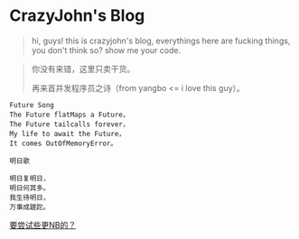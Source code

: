 
CrazyJohn's Blog
===
> hi, guys! this is crazyjohn's blog, everythings here are fucking things, you don't think so? show me your code.

> 你没有来错，这里只卖干货。
> 
> 再来首并发程序员之诗（from yangbo <= i love this guy）。

    Future Song
    The Future flatMaps a Future，
    The Future tailcalls forever，
    My life to await the Future，
    It comes OutOfMemoryError。

    明日歌
    
    明日复明日，
    明日何其多。
    我生待明日，
    万事成蹉跎。

[要尝试些更NB的？](http://crazyjohn.github.io)


